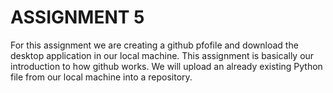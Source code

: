 # ASSIGNMENT 5

For this assignment we are creating a github pfofile and download the desktop application in our local machine. 
This assignment is basically our introduction to how github works. 
We will upload an already existing Python file from our local machine into a repository.
